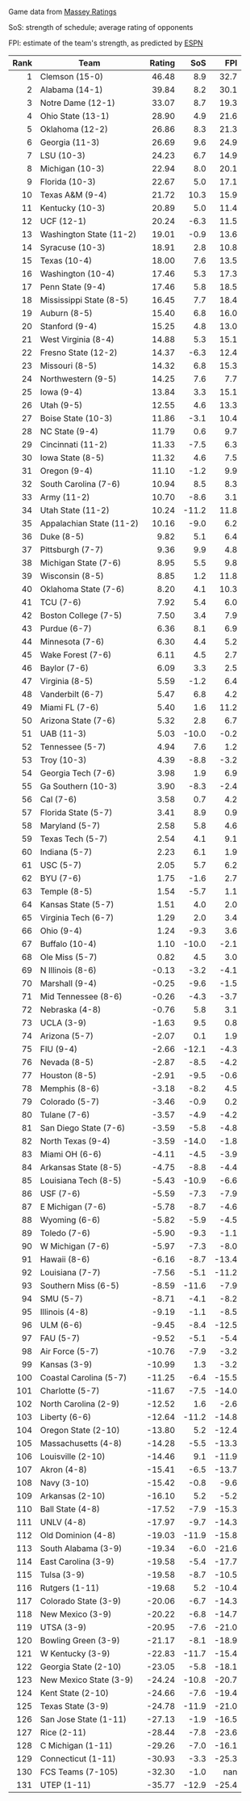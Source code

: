 Game data from [Massey Ratings](https://www.masseyratings.com/data)

SoS: strength of schedule; average rating of opponents

FPI: estimate of the team's strength, as predicted by
[ESPN](http://www.espn.com/college-football/statistics/teamratings)

Rank |           Team            | Rating |  SoS  |  FPI  
----:| ------------------------- | ------:| -----:| -----:
   1 | Clemson (15-0)            |  46.48 |   8.9 |  32.7
   2 | Alabama (14-1)            |  39.84 |   8.2 |  30.1
   3 | Notre Dame (12-1)         |  33.07 |   8.7 |  19.3
   4 | Ohio State (13-1)         |  28.90 |   4.9 |  21.6
   5 | Oklahoma (12-2)           |  26.86 |   8.3 |  21.3
   6 | Georgia (11-3)            |  26.69 |   9.6 |  24.9
   7 | LSU (10-3)                |  24.23 |   6.7 |  14.9
   8 | Michigan (10-3)           |  22.94 |   8.0 |  20.1
   9 | Florida (10-3)            |  22.67 |   5.0 |  17.1
  10 | Texas A&M (9-4)           |  21.72 |  10.3 |  15.9
  11 | Kentucky (10-3)           |  20.89 |   5.0 |  11.4
  12 | UCF (12-1)                |  20.24 |  -6.3 |  11.5
  13 | Washington State (11-2)   |  19.01 |  -0.9 |  13.6
  14 | Syracuse (10-3)           |  18.91 |   2.8 |  10.8
  15 | Texas (10-4)              |  18.00 |   7.6 |  13.5
  16 | Washington (10-4)         |  17.46 |   5.3 |  17.3
  17 | Penn State (9-4)          |  17.46 |   5.8 |  18.5
  18 | Mississippi State (8-5)   |  16.45 |   7.7 |  18.4
  19 | Auburn (8-5)              |  15.40 |   6.8 |  16.0
  20 | Stanford (9-4)            |  15.25 |   4.8 |  13.0
  21 | West Virginia (8-4)       |  14.88 |   5.3 |  15.1
  22 | Fresno State (12-2)       |  14.37 |  -6.3 |  12.4
  23 | Missouri (8-5)            |  14.32 |   6.8 |  15.3
  24 | Northwestern (9-5)        |  14.25 |   7.6 |   7.7
  25 | Iowa (9-4)                |  13.84 |   3.3 |  15.1
  26 | Utah (9-5)                |  12.55 |   4.6 |  13.3
  27 | Boise State (10-3)        |  11.86 |  -3.1 |  10.4
  28 | NC State (9-4)            |  11.79 |   0.6 |   9.7
  29 | Cincinnati (11-2)         |  11.33 |  -7.5 |   6.3
  30 | Iowa State (8-5)          |  11.32 |   4.6 |   7.5
  31 | Oregon (9-4)              |  11.10 |  -1.2 |   9.9
  32 | South Carolina (7-6)      |  10.94 |   8.5 |   8.3
  33 | Army (11-2)               |  10.70 |  -8.6 |   3.1
  34 | Utah State (11-2)         |  10.24 | -11.2 |  11.8
  35 | Appalachian State (11-2)  |  10.16 |  -9.0 |   6.2
  36 | Duke (8-5)                |   9.82 |   5.1 |   6.4
  37 | Pittsburgh (7-7)          |   9.36 |   9.9 |   4.8
  38 | Michigan State (7-6)      |   8.95 |   5.5 |   9.8
  39 | Wisconsin (8-5)           |   8.85 |   1.2 |  11.8
  40 | Oklahoma State (7-6)      |   8.20 |   4.1 |  10.3
  41 | TCU (7-6)                 |   7.92 |   5.4 |   6.0
  42 | Boston College (7-5)      |   7.50 |   3.4 |   7.9
  43 | Purdue (6-7)              |   6.36 |   8.1 |   6.9
  44 | Minnesota (7-6)           |   6.30 |   4.4 |   5.2
  45 | Wake Forest (7-6)         |   6.11 |   4.5 |   2.7
  46 | Baylor (7-6)              |   6.09 |   3.3 |   2.5
  47 | Virginia (8-5)            |   5.59 |  -1.2 |   6.4
  48 | Vanderbilt (6-7)          |   5.47 |   6.8 |   4.2
  49 | Miami FL (7-6)            |   5.40 |   1.6 |  11.2
  50 | Arizona State (7-6)       |   5.32 |   2.8 |   6.7
  51 | UAB (11-3)                |   5.03 | -10.0 |  -0.2
  52 | Tennessee (5-7)           |   4.94 |   7.6 |   1.2
  53 | Troy (10-3)               |   4.39 |  -8.8 |  -3.2
  54 | Georgia Tech (7-6)        |   3.98 |   1.9 |   6.9
  55 | Ga Southern (10-3)        |   3.90 |  -8.3 |  -2.4
  56 | Cal (7-6)                 |   3.58 |   0.7 |   4.2
  57 | Florida State (5-7)       |   3.41 |   8.9 |   0.9
  58 | Maryland (5-7)            |   2.58 |   5.8 |   4.6
  59 | Texas Tech (5-7)          |   2.54 |   4.1 |   9.1
  60 | Indiana (5-7)             |   2.23 |   6.1 |   1.9
  61 | USC (5-7)                 |   2.05 |   5.7 |   6.2
  62 | BYU (7-6)                 |   1.75 |  -1.6 |   2.7
  63 | Temple (8-5)              |   1.54 |  -5.7 |   1.1
  64 | Kansas State (5-7)        |   1.51 |   4.0 |   2.0
  65 | Virginia Tech (6-7)       |   1.29 |   2.0 |   3.4
  66 | Ohio (9-4)                |   1.24 |  -9.3 |   3.6
  67 | Buffalo (10-4)            |   1.10 | -10.0 |  -2.1
  68 | Ole Miss (5-7)            |   0.82 |   4.5 |   3.0
  69 | N Illinois (8-6)          |  -0.13 |  -3.2 |  -4.1
  70 | Marshall (9-4)            |  -0.25 |  -9.6 |  -1.5
  71 | Mid Tennessee (8-6)       |  -0.26 |  -4.3 |  -3.7
  72 | Nebraska (4-8)            |  -0.76 |   5.8 |   3.1
  73 | UCLA (3-9)                |  -1.63 |   9.5 |   0.8
  74 | Arizona (5-7)             |  -2.07 |   0.1 |   1.9
  75 | FIU (9-4)                 |  -2.66 | -12.1 |  -4.3
  76 | Nevada (8-5)              |  -2.87 |  -8.5 |  -4.2
  77 | Houston (8-5)             |  -2.91 |  -9.5 |  -0.6
  78 | Memphis (8-6)             |  -3.18 |  -8.2 |   4.5
  79 | Colorado (5-7)            |  -3.46 |  -0.9 |   0.2
  80 | Tulane (7-6)              |  -3.57 |  -4.9 |  -4.2
  81 | San Diego State (7-6)     |  -3.59 |  -5.8 |  -4.8
  82 | North Texas (9-4)         |  -3.59 | -14.0 |  -1.8
  83 | Miami OH (6-6)            |  -4.11 |  -4.5 |  -3.9
  84 | Arkansas State (8-5)      |  -4.75 |  -8.8 |  -4.4
  85 | Louisiana Tech (8-5)      |  -5.43 | -10.9 |  -6.6
  86 | USF (7-6)                 |  -5.59 |  -7.3 |  -7.9
  87 | E Michigan (7-6)          |  -5.78 |  -8.7 |  -4.6
  88 | Wyoming (6-6)             |  -5.82 |  -5.9 |  -4.5
  89 | Toledo (7-6)              |  -5.90 |  -9.3 |  -1.1
  90 | W Michigan (7-6)          |  -5.97 |  -7.3 |  -8.0
  91 | Hawaii (8-6)              |  -6.16 |  -8.7 | -13.4
  92 | Louisiana (7-7)           |  -7.56 |  -5.1 | -11.2
  93 | Southern Miss (6-5)       |  -8.59 | -11.6 |  -7.9
  94 | SMU (5-7)                 |  -8.71 |  -4.1 |  -8.2
  95 | Illinois (4-8)            |  -9.19 |  -1.1 |  -8.5
  96 | ULM (6-6)                 |  -9.45 |  -8.4 | -12.5
  97 | FAU (5-7)                 |  -9.52 |  -5.1 |  -5.4
  98 | Air Force (5-7)           | -10.76 |  -7.9 |  -3.2
  99 | Kansas (3-9)              | -10.99 |   1.3 |  -3.2
 100 | Coastal Carolina (5-7)    | -11.25 |  -6.4 | -15.5
 101 | Charlotte (5-7)           | -11.67 |  -7.5 | -14.0
 102 | North Carolina (2-9)      | -12.52 |   1.6 |  -2.6
 103 | Liberty (6-6)             | -12.64 | -11.2 | -14.8
 104 | Oregon State (2-10)       | -13.80 |   5.2 | -12.4
 105 | Massachusetts (4-8)       | -14.28 |  -5.5 | -13.3
 106 | Louisville (2-10)         | -14.46 |   9.1 | -11.9
 107 | Akron (4-8)               | -15.41 |  -6.5 | -13.7
 108 | Navy (3-10)               | -15.42 |  -0.8 |  -9.6
 109 | Arkansas (2-10)           | -16.10 |   5.2 |  -5.2
 110 | Ball State (4-8)          | -17.52 |  -7.9 | -15.3
 111 | UNLV (4-8)                | -17.97 |  -9.7 | -14.3
 112 | Old Dominion (4-8)        | -19.03 | -11.9 | -15.8
 113 | South Alabama (3-9)       | -19.34 |  -6.0 | -21.6
 114 | East Carolina (3-9)       | -19.58 |  -5.4 | -17.7
 115 | Tulsa (3-9)               | -19.58 |  -8.7 | -10.5
 116 | Rutgers (1-11)            | -19.68 |   5.2 | -10.4
 117 | Colorado State (3-9)      | -20.06 |  -6.7 | -14.3
 118 | New Mexico (3-9)          | -20.22 |  -6.8 | -14.7
 119 | UTSA (3-9)                | -20.95 |  -7.6 | -21.0
 120 | Bowling Green (3-9)       | -21.17 |  -8.1 | -18.9
 121 | W Kentucky (3-9)          | -22.83 | -11.7 | -15.4
 122 | Georgia State (2-10)      | -23.05 |  -5.8 | -18.1
 123 | New Mexico State (3-9)    | -24.24 | -10.8 | -20.7
 124 | Kent State (2-10)         | -24.66 |  -7.6 | -19.4
 125 | Texas State (3-9)         | -24.78 | -11.9 | -21.0
 126 | San Jose State (1-11)     | -27.13 |  -1.9 | -16.5
 127 | Rice (2-11)               | -28.44 |  -7.8 | -23.6
 128 | C Michigan (1-11)         | -29.26 |  -7.0 | -16.1
 129 | Connecticut (1-11)        | -30.93 |  -3.3 | -25.3
 130 | FCS Teams (7-105)         | -32.30 |  -1.0 |   nan
 131 | UTEP (1-11)               | -35.77 | -12.9 | -25.4
